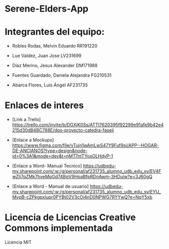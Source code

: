 # Serene-Elders-App

# Integrantes del equipo:
 - Robles Rodas, Melvin Eduardo RR191220
   
 - Lue Valdez, Juan Jose LV231699
   
 - Díaz Merino, Jesus Alexander DM171988
   
 - Fuentes Guardado, Daniela Alejandra FG210531
   
 - Abarca Flores, Luis Ángel AF231735

# Enlaces de interes 
 - [Link a Trello] https://trello.com/invite/b/DGXjK0Ss/ATTI7620395f92299e91afe9b42e4215d30dB4BC788E/dps-proyecto-catedra-faseii
   
 - [Enlace a Mockups] https://www.figma.com/file/vTujn1wAmLwS47Y9Fuf9si/APP--HOGAR-DE-ANCIANOS?type=design&node-id=0%3A1&mode=dev&t=nMT7ntTYosOLHdyP-1

 - [Enlace a Word- Manual Tecnico] https://udbedu-my.sharepoint.com/:w:/g/personal/af231735_alumno_udb_edu_sv/EV4FwZIj7qZMk7hveMqGd74BgV9HpaBfpRDnAwm-3HDuiw?e=3J60gQ

 - [Enlace a Word - Manual de usuario] https://udbedu-my.sharepoint.com/:w:/g/personal/af231735_alumno_udb_edu_sv/EYU_MvpB-cZPkgpxIupr0PYBt02V3cOi4nD0NPWG7RYYwQ?e=NqY5xb
   

# Licencia de Licencias Creative Commons implementada 
  Licencia MIT
